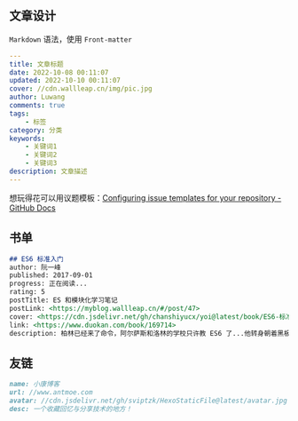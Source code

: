 
## 文章设计

`Markdown` 语法，使用 `Front-matter`

```yaml
---
title: 文章标题
date: 2022-10-08 00:11:07
updated: 2022-10-10 00:11:07
cover: //cdn.wallleap.cn/img/pic.jpg
author: Luwang
comments: true
tags:
	- 标签
category: 分类
keywords:
	- 关键词1
	- 关键词2
	- 关键词3
description: 文章描述
---
```

想玩得花可以用议题模板：[Configuring issue templates for your repository - GitHub Docs](https://docs.github.com/en/communities/using-templates-to-encourage-useful-issues-and-pull-requests/configuring-issue-templates-for-your-repository)

## 书单

```markdown
## ES6 标准入门
author: 阮一峰
published: 2017-09-01
progress: 正在阅读...
rating: 5
postTitle: ES 和模块化学习笔记
postLink: <https://myblog.wallleap.cn/#/post/47>
cover: <https://cdn.jsdelivr.net/gh/chanshiyucx/yoi@latest/book/ES6-标准入门.jpg>
link: <https://www.duokan.com/book/169714>
description: 柏林已经来了命令，阿尔萨斯和洛林的学校只许教 ES6 了...他转身朝着黑板，拿起一支粉笔，使出全身的力量，写了两个大字：“ES6 万岁！”（《最后一课》）。
```

## 友链

```markdown
name: 小康博客
url: //www.antmoe.com
avatar: //cdn.jsdelivr.net/gh/sviptzk/HexoStaticFile@latest/avatar.jpg
desc: 一个收藏回忆与分享技术的地方！
```